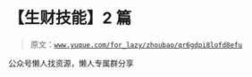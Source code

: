 # 【生财技能】2 篇

> 原文：[`www.yuque.com/for_lazy/zhoubao/qr6gdpi8lofd8efu`](https://www.yuque.com/for_lazy/zhoubao/qr6gdpi8lofd8efu)

公众号懒人找资源，懒人专属群分享